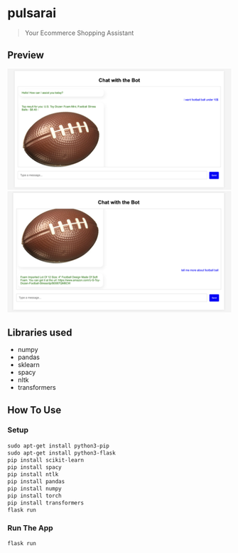 # pulsarai

> Your Ecommerce Shopping Assistant

## Preview
![preview](./aipreview.png)
![preview](./aipreview2.png)

## Libraries used
- numpy
- pandas
- sklearn
- spacy
- nltk
- transformers

## How To Use


### Setup
```
sudo apt-get install python3-pip
sudo apt-get install python3-flask
pip install scikit-learn
pip install spacy
pip install ntlk
pip install pandas
pip install numpy
pip install torch
pip install transformers
flask run
```

### Run The App

```
flask run
```

